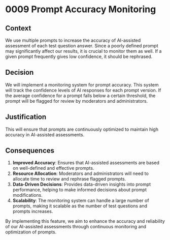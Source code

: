 # 0009 Prompt Accuracy Monitoring

## Context

We use multiple prompts to increase the accuracy of AI-assisted assessment of each test question answer. Since a poorly defined prompt may significantly affect our results, it is crucial to monitor them as well. If a given prompt frequently gives low confidence, it should be rephrased.

## Decision

We will implement a monitoring system for prompt accuracy. This system will track the confidence levels of AI responses for each prompt version. If the average confidence for a prompt falls below a certain threshold, the prompt will be flagged for review by moderators and administrators. 

## Justification

This will ensure that prompts are continuously optimized to maintain high accuracy in AI-assisted assessments.

## Consequences

1. **Improved Accuracy**: Ensures that AI-assisted assessments are based on well-defined and effective prompts.
2. **Resource Allocation**: Moderators and administrators will need to allocate time to review and rephrase flagged prompts.
3. **Data-Driven Decisions**: Provides data-driven insights into prompt performance, helping to make informed decisions about prompt modifications.
4. **Scalability**: The monitoring system can handle a large number of prompts, making it scalable as the number of test questions and prompts increases.

By implementing this feature, we aim to enhance the accuracy and reliability of our AI-assisted assessments through continuous monitoring and optimization of prompts.
